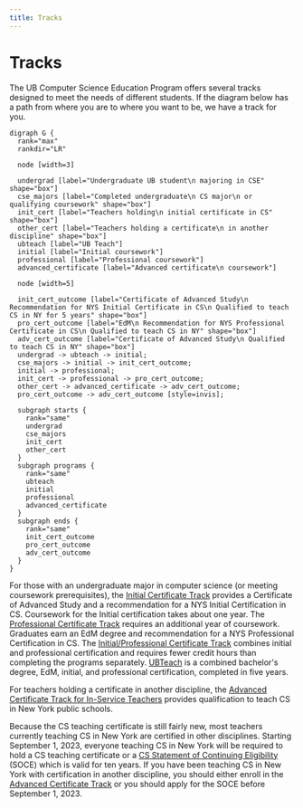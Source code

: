 ```yaml
---
title: Tracks
---
```


# Tracks

The UB Computer Science Education Program offers several tracks designed to meet the 
needs of different students. If the diagram below has a path from where you are to where you 
want to be, we have a track for you.

```{.graphviz caption="All tracks of the CS Education Program"}
digraph G {
  rank="max"
  rankdir="LR"

  node [width=3]

  undergrad [label="Undergraduate UB student\n majoring in CSE" shape="box"]
  cse_majors [label="Completed undergraduate\n CS major\n or qualifying coursework" shape="box"]
  init_cert [label="Teachers holding\n initial certificate in CS" shape="box"]
  other_cert [label="Teachers holding a certificate\n in another discipline" shape="box"]
  ubteach [label="UB Teach"]
  initial [label="Initial coursework"]
  professional [label="Professional coursework"]
  advanced_certificate [label="Advanced certificate\n coursework"]

  node [width=5]

  init_cert_outcome [label="Certificate of Advanced Study\n Recommendation for NYS Initial Certificate in CS\n Qualified to teach CS in NY for 5 years" shape="box"]
  pro_cert_outcome [label="EdM\n Recommendation for NYS Professional Certificate in CS\n Qualified to teach CS in NY" shape="box"]
  adv_cert_outcome [label="Certificate of Advanced Study\n Qualified to teach CS in NY" shape="box"]
  undergrad -> ubteach -> initial;
  cse_majors -> initial -> init_cert_outcome;
  initial -> professional;
  init_cert -> professional -> pro_cert_outcome;
  other_cert -> advanced_certificate -> adv_cert_outcome;
  pro_cert_outcome -> adv_cert_outcome [style=invis];
  
  subgraph starts {
    rank="same"
    undergrad
    cse_majors
    init_cert
    other_cert
  }
  subgraph programs {
    rank="same"
    ubteach
    initial
    professional
    advanced_certificate
  }
  subgraph ends {
    rank="same"
    init_cert_outcome
    pro_cert_outcome
    adv_cert_outcome
  }
}
```

For those with an undergraduate major in computer science (or meeting coursework prerequisites), 
the [Initial Certificate Track](#initial-certificate-track) provides a Certificate of Advanced Study and 
a recommendation for a NYS Initial Certification in CS. Coursework for the Initial certification takes 
about one year. The [Professional Certificate Track](#professional-certificate-track) 
requires an additional year of coursework. Graduates earn an EdM degree and recommendation for 
a NYS Professional Certification in CS.
The [Initial/Professional Certificate Track](#initial-professional-certificate-track) 
combines initial and professional certification and requires fewer credit hours than completing 
the programs separately. [UBTeach](#ub-teach-track) is a combined bachelor's degree, EdM, 
initial, and professional certification, completed in five years.

For teachers holding a certificate in another discipline, the 
[Advanced Certificate Track for In-Service Teachers](#advanced-certificate-track-for-in-service-teachers) provides qualification to teach CS in New York public schools. 

Because the CS teaching certificate is still fairly new, most teachers currently teaching CS in New York are
certified in other disciplines. Starting September 1, 2023, everyone teaching CS in New York will be 
required to hold a CS teaching certificate or a 
[CS Statement of Continuing Eligibility](http://www.highered.nysed.gov/tcert/certificate/computer-sci-soce.html) 
(SOCE) which is valid for ten years. If you have been teaching CS in New York with certification in another 
discipline, you should either enroll in the [Advanced Certificate Track](#advanced-certificate-track) or you should apply for the 
SOCE before September 1, 2023.

